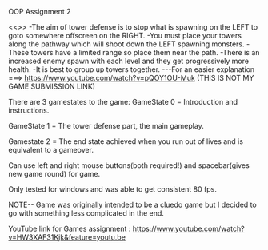 OOP Assignment 2 

<<<Tower defense explanation>>>
-The aim of tower defense is to stop what is spawning on the LEFT to goto somewhere offscreen on the RIGHT.
-You must place your towers along the pathway which will shoot down the LEFT spawning monsters.
-These towers have a limited range so place them near the path.
-There is an increased enemy spawn with each level and they get progressively more health.
-It is best to group up towers together.
---For an easier explanation ===> https://www.youtube.com/watch?v=pQOY1OU-Muk (THIS IS NOT MY GAME SUBMISSION LINK)


There are 3 gamestates to the game:
GameState 0 = Introduction and instructions.

GameState 1 = The tower defense part, the main gameplay.

Gamestate 2 = The end state achieved when you run out of lives and is equivalent to a gameover.

Can use left and right mouse buttons(both required!) and spacebar(gives new game round) for game.

Only tested for windows and was able to get consistent 80 fps.

NOTE--
Game was originally intended to be a cluedo game but I decided to go with something less complicated in the end.

YouTube link for Games assignment : https://www.youtube.com/watch?v=HW3XAF31Kjk&feature=youtu.be
